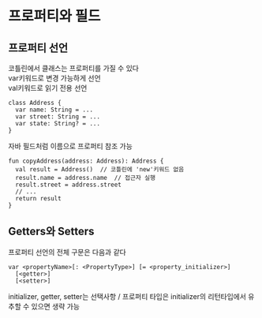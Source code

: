 # 프로퍼티와 필드
## 프로퍼티 선언
코틀린에서 클래스는 프로퍼티를 가질 수 있다   
var키워드로 변경 가능하게 선언   
val키워드로 읽기 전용 선언
```
class Address {
  var name: String = ...
  var street: String = ...
  var state: String? = ...
}
```
자바 필드처럼 이름으로 프로퍼티 참조 가능
```
fun copyAddress(address: Address): Address {
  val result = Address()  // 코틀린에 'new'키워드 없음
  result.name = address.name  // 접근자 실행
  result.street = address.street
  // ...
  return result
}
```
## Getters와 Setters
프로퍼티 선언의 전체 구문은 다음과 같다
```
var <propertyName>[: <PropertyType>] [= <property_initializer>]
  [<getter>]
  [<setter>]
```
initializer, getter, setter는 선택사항 / 프로퍼티 타입은 initializer의 리턴타입에서 유추할 수 있으면 생략 가능
